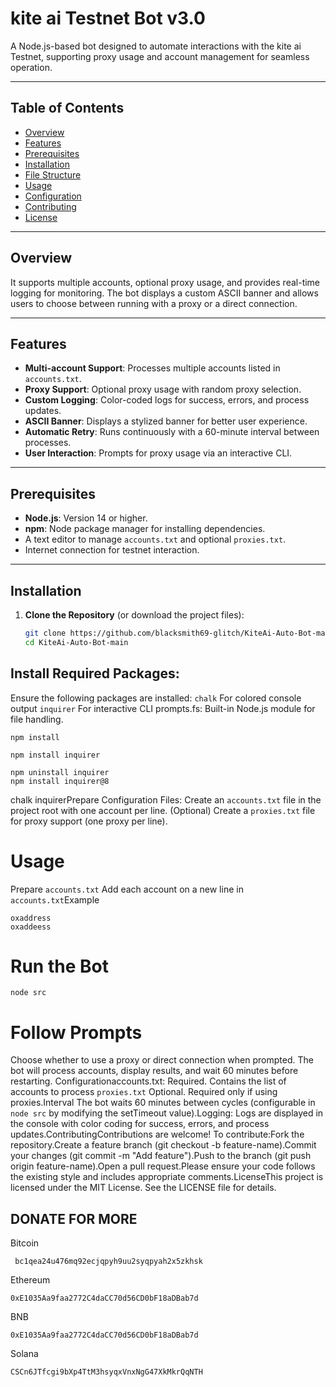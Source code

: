 # kite ai Testnet Bot v3.0

A Node.js-based bot designed to automate interactions with the kite ai Testnet, supporting proxy usage and account management for seamless operation.

---

## Table of Contents
- [Overview](#overview)
- [Features](#features)
- [Prerequisites](#prerequisites)
- [Installation](#installation)
- [File Structure](#file-structure)
- [Usage](#usage)
- [Configuration](#configuration)
- [Contributing](#contributing)
- [License](#license)

---

## Overview
It supports multiple accounts, optional proxy usage, and provides real-time logging for monitoring. The bot displays a custom ASCII banner and allows users to choose between running with a proxy or a direct connection.

---

## Features
- **Multi-account Support**: Processes multiple accounts listed in `accounts.txt`.
- **Proxy Support**: Optional proxy usage with random proxy selection.
- **Custom Logging**: Color-coded logs for success, errors, and process updates.
- **ASCII Banner**: Displays a stylized banner for better user experience.
- **Automatic Retry**: Runs continuously with a 60-minute interval between processes.
- **User Interaction**: Prompts for proxy usage via an interactive CLI.

---

## Prerequisites
- **Node.js**: Version 14 or higher.
- **npm**: Node package manager for installing dependencies.
- A text editor to manage `accounts.txt` and optional `proxies.txt`.
- Internet connection for testnet interaction.

---

## Installation
1. **Clone the Repository** (or download the project files):
   ```bash
   git clone https://github.com/blacksmith69-glitch/KiteAi-Auto-Bot-main
   cd KiteAi-Auto-Bot-main
   ```
## Install Required Packages:
Ensure the following packages are installed:
`chalk` For colored console output
`inquirer` 
For interactive CLI prompts.fs:
Built-in Node.js module for file handling.
```
npm install
```
```
npm install inquirer
```
```
npm uninstall inquirer
npm install inquirer@8
```

chalk inquirerPrepare Configuration Files:
Create an `accounts.txt` file in the project root with one account per line.
(Optional) Create a `proxies.txt` file for proxy support (one proxy per line).

# Usage
Prepare `accounts.txt`
Add each account on a new line in `accounts.txt`Example
```
oxaddress
oxaddeess
```
# Run the Bot
```
node src
```
# Follow Prompts
Choose whether to use a proxy or direct connection when prompted.
The bot will process accounts, display results, and wait 60 minutes before restarting.
Configurationaccounts.txt: Required. Contains the list of accounts to process `proxies.txt`
Optional. Required only if using proxies.Interval
The bot waits 60 minutes between cycles (configurable in `node src` by modifying the setTimeout value).Logging: Logs are displayed in the console with color coding for success, errors, and process updates.ContributingContributions are welcome! To contribute:Fork the repository.Create a feature branch (git checkout -b feature-name).Commit your changes (git commit -m "Add feature").Push to the branch (git push origin feature-name).Open a pull request.Please ensure your code follows the existing style and includes appropriate comments.LicenseThis project is licensed under the MIT License. See the LICENSE file for details.

## DONATE FOR MORE ##

 Bitcoin
```
 bc1qea24u476mq92ecjqpyh9uu2syqpyah2x5zkhsk
```
Ethereum 
```
0xE1035Aa9faa2772C4daCC70d56CD0bF18aDBab7d
```
BNB
```
0xE1035Aa9faa2772C4daCC70d56CD0bF18aDBab7d
```
Solana
```
CSCn6JTfcgi9bXp4TtM3hsyqxVnxNgG47XkMkrQqNTH
```
